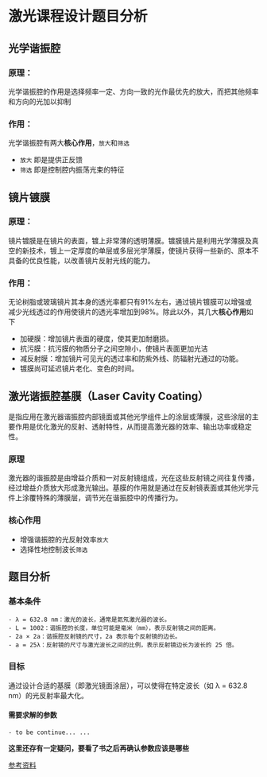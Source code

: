 # 激光课程设计题目分析
## 光学谐振腔
### 原理：
光学谐振腔的作用是选择频率一定、方向一致的光作最优先的放大，而把其他频率和方向的光加以抑制
### 作用：
光学谐振腔有两大**核心作用**，`放大`和`筛选`
- `放大` 即是提供正反馈 
- `筛选` 即是控制腔内振荡光束的特征 

## 镜片镀膜


### 原理：
镜片镀膜是在镜片的表面，镀上非常薄的透明薄膜。镀膜镜片是利用光学薄膜及真空的新技术，镀上一定厚度的单层或多层光学薄膜，使镜片获得一些新的、原本不具备的优良性能，以改善镜片反射光线的能力。
### 作用：
无论树脂或玻璃镜片其本身的透光率都只有91%左右，通过镜片镀膜可以增强或减少光线透过的作用使镜片的透光率增加到98%。除此以外，其几大**核心作用**如下
- 加硬膜：增加镜片表面的硬度，使其更加耐磨损。
- 抗污膜：抗污膜的物质分子之间空隙小，使镜片表面更加光洁
- 减反射膜：增加镜片可见光的透过率和防紫外线、防辐射光通过的功能。
- 镀膜尚可延迟镜片老化、变色的时间。

## 激光谐振腔基膜（Laser Cavity Coating）
是指应用在激光器谐振腔内部镜面或其他光学组件上的涂层或薄膜，这些涂层的主要作用是优化激光的反射、透射特性，从而提高激光器的效率、输出功率或稳定性。
### 原理
激光器的谐振腔是由增益介质和一对反射镜组成，光在这些反射镜之间往复传播，经过增益介质放大形成激光输出。基膜的作用就是通过在反射镜表面或其他光学元件上涂覆特殊的薄膜层，调节光在谐振腔中的传播行为。
### 核心作用
- 增强谐振腔的光反射效率`放大`
- 选择性地控制波长`筛选`

## 题目分析
### 基本条件
``` 
- λ = 632.8 nm：激光的波长，通常是氦氖激光器的波长。
- L = 1002：谐振腔的长度，单位可能是毫米（mm），表示反射镜之间的距离。
- 2a × 2a：谐振腔反射镜的尺寸，2a 表示每个反射镜的边长。
- a = 25λ：反射镜的尺寸与激光波长之间的比例，表示反射镜边长为波长的 25 倍。
```
### 目标
通过设计合适的基膜（即激光镜面涂层），可以使得在特定波长（如 λ = 632.8 nm）的光反射率最大化。
#### 需要求解的参数
```
- to be continue... ...
```
**这里还存有一定疑问，要看了书之后再确认参数应该是哪些**

[参考资料](Fox-Li.doc)

